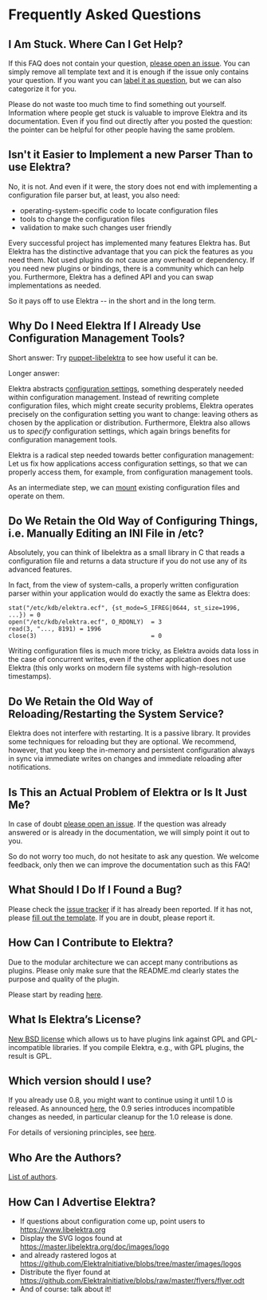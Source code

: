 # Frequently Asked Questions

## I Am Stuck. Where Can I Get Help?

If this FAQ does not contain your question, [please open an issue](https://git.libelektra.org/issues).
You can simply remove all template text and it is enough if the issue only contains your question.
If you want you can [label it as question](https://git.libelektra.org/issues/labels/question), but we
can also categorize it for you.

Please do not waste too much time to find something out yourself. Information where people get
stuck is valuable to improve Elektra and its documentation. Even if you find out directly after
you posted the question: the pointer can be helpful for other people having the same problem.

## Isn't it Easier to Implement a new Parser Than to use Elektra?

No, it is not. And even if it were, the story does not end with implementing
a configuration file parser but, at least, you also need:

- operating-system-specific code to locate configuration files
- tools to change the configuration files
- validation to make such changes user friendly

Every successful project has implemented many features Elektra has.
But Elektra has the distinctive advantage that you can pick the features
as you need them. Not used plugins do not cause any overhead or dependency.
If you need new plugins or bindings, there is a community which can help you.
Furthermore, Elektra has a defined API and you can swap implementations as needed.

So it pays off to use Elektra -- in the short and in the long term.

## Why Do I Need Elektra If I Already Use Configuration Management Tools?

Short answer: Try [puppet-libelektra](https://puppet.libelektra.org)
to see how useful it can be.

Longer answer:

Elektra abstracts [configuration settings](elektra-glossary.md), something
desperately needed within configuration management. Instead of rewriting
complete configuration files, which might create security problems,
Elektra operates precisely on the configuration setting you want to
change: leaving others as chosen by the application or distribution.
Furthermore, Elektra also allows us to _specify_ configuration settings,
which again brings benefits for configuration management tools.

Elektra is a radical step needed towards better configuration management:
Let us fix how applications access configuration settings, so that we
can properly access them, for example, from configuration management tools.

As an intermediate step, we can [mount](elektra-mounting.md)
existing configuration files and operate on them.

## Do We Retain the Old Way of Configuring Things, i.e. Manually Editing an INI File in /etc?

Absolutely, you can think of libelektra as a small library in C that
reads a configuration file and returns a data structure if you do not
use any of its advanced features.

In fact, from the view of system-calls, a properly written configuration
parser within your application would do exactly the same as Elektra does:

```
stat("/etc/kdb/elektra.ecf", {st_mode=S_IFREG|0644, st_size=1996, ...}) = 0
open("/etc/kdb/elektra.ecf", O_RDONLY)  = 3
read(3, "..., 8191) = 1996
close(3)                                = 0
```

Writing configuration files is much more tricky, as Elektra avoids
data loss in the case of concurrent writes, even if the other
application does not use Elektra (this only works on modern
file systems with high-resolution timestamps).

## Do We Retain the Old Way of Reloading/Restarting the System Service?

Elektra does not interfere with restarting. It is a passive library.
It provides some techniques for reloading but they are optional. We
recommend, however, that you keep the in-memory and persistent
configuration always in sync via immediate writes on changes and
immediate reloading after notifications.

## Is This an Actual Problem of Elektra or Is It Just Me?

In case of doubt [please open an issue](https://git.libelektra.org/issues).
If the question was already answered or is already in the documentation, we will
simply point it out to you.

So do not worry too much, do not hesitate to ask any question. We welcome
feedback, only then we can improve the documentation such as this FAQ!

## What Should I Do If I Found a Bug?

Please check the [issue tracker](https://git.libelektra.org/issues) if it has already been reported.
If it has not, please [fill out the template](https://git.libelektra.org/issues/new).
If you are in doubt, please report it.

## How Can I Contribute to Elektra?

Due to the modular architecture we can accept many contributions as plugins.
Please only make sure that the README.md clearly states the purpose and quality
of the plugin.

Please start by reading [here](/.github/CONTRIBUTING.md).

## What Is Elektra’s License?

[New BSD license](/LICENSE.md) which allows us to have plugins link against GPL
and GPL-incompatible libraries. If you compile Elektra, e.g., with GPL plugins, the
result is GPL.

## Which version should I use?

If you already use 0.8, you might want to continue using it until 1.0 is released.
As announced [here](/doc/news/2019-08-06_0.9.0.md), the 0.9 series introduces incompatible
changes as needed, in particular cleanup for the 1.0 release is done.

For details of versioning principles, see [here](/doc/VERSION.md).

## Who Are the Authors?

[List of authors](/doc/AUTHORS.md).

## How Can I Advertise Elektra?

- If questions about configuration come up, point users to https://www.libelektra.org
- Display the SVG logos found at https://master.libelektra.org/doc/images/logo
- and already rastered logos at https://github.com/ElektraInitiative/blobs/tree/master/images/logos
- Distribute the flyer found at https://github.com/ElektraInitiative/blobs/raw/master/flyers/flyer.odt
- And of course: talk about it!
